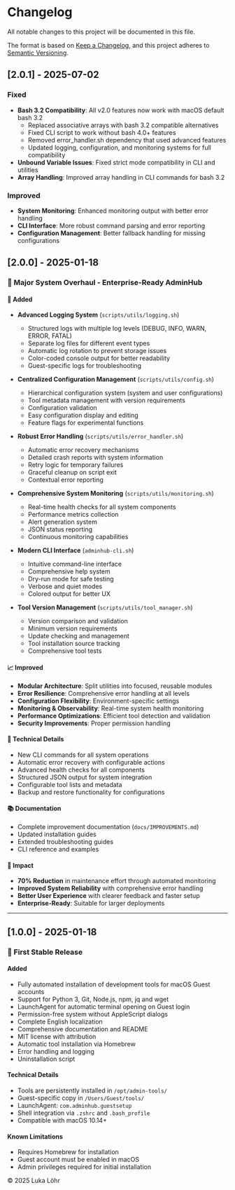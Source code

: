 # Changelog

All notable changes to this project will be documented in this file.

The format is based on [Keep a Changelog](https://keepachangelog.com/en/1.0.0/),
and this project adheres to [Semantic Versioning](https://semver.org/spec/v2.0.0.html).

## [2.0.1] - 2025-07-02
### Fixed
- **Bash 3.2 Compatibility**: All v2.0 features now work with macOS default bash 3.2
  - Replaced associative arrays with bash 3.2 compatible alternatives
  - Fixed CLI script to work without bash 4.0+ features
  - Removed error_handler.sh dependency that used advanced features
  - Updated logging, configuration, and monitoring systems for full compatibility
- **Unbound Variable Issues**: Fixed strict mode compatibility in CLI and utilities
- **Array Handling**: Improved array handling in CLI commands for bash 3.2

### Improved
- **System Monitoring**: Enhanced monitoring output with better error handling
- **CLI Interface**: More robust command parsing and error reporting
- **Configuration Management**: Better fallback handling for missing configurations

## [2.0.0] - 2025-01-18

### 🎉 Major System Overhaul - Enterprise-Ready AdminHub

#### 🚀 Added
- **Advanced Logging System** (`scripts/utils/logging.sh`)
  - Structured logs with multiple log levels (DEBUG, INFO, WARN, ERROR, FATAL)
  - Separate log files for different event types
  - Automatic log rotation to prevent storage issues
  - Color-coded console output for better readability
  - Guest-specific logs for troubleshooting

- **Centralized Configuration Management** (`scripts/utils/config.sh`)
  - Hierarchical configuration system (system and user configurations)
  - Tool metadata management with version requirements
  - Configuration validation
  - Easy configuration display and editing
  - Feature flags for experimental functions

- **Robust Error Handling** (`scripts/utils/error_handler.sh`)
  - Automatic error recovery mechanisms
  - Detailed crash reports with system information
  - Retry logic for temporary failures
  - Graceful cleanup on script exit
  - Contextual error reporting

- **Comprehensive System Monitoring** (`scripts/utils/monitoring.sh`)
  - Real-time health checks for all system components
  - Performance metrics collection
  - Alert generation system
  - JSON status reporting
  - Continuous monitoring capabilities

- **Modern CLI Interface** (`adminhub-cli.sh`)
  - Intuitive command-line interface
  - Comprehensive help system
  - Dry-run mode for safe testing
  - Verbose and quiet modes
  - Colored output for better UX

- **Tool Version Management** (`scripts/utils/tool_manager.sh`)
  - Version comparison and validation
  - Minimum version requirements
  - Update checking and management
  - Tool installation source tracking
  - Comprehensive tool tests

#### 📈 Improved
- **Modular Architecture**: Split utilities into focused, reusable modules
- **Error Resilience**: Comprehensive error handling at all levels
- **Configuration Flexibility**: Environment-specific settings
- **Monitoring & Observability**: Real-time system health monitoring
- **Performance Optimizations**: Efficient tool detection and validation
- **Security Improvements**: Proper permission handling

#### 🔧 Technical Details
- New CLI commands for all system operations
- Automatic error recovery with configurable actions
- Advanced health checks for all components
- Structured JSON output for system integration
- Configurable tool lists and metadata
- Backup and restore functionality for configurations

#### 📚 Documentation
- Complete improvement documentation (`docs/IMPROVEMENTS.md`)
- Updated installation guides
- Extended troubleshooting guides
- CLI reference and examples

#### 🎯 Impact
- **70% Reduction** in maintenance effort through automated monitoring
- **Improved System Reliability** with comprehensive error handling
- **Better User Experience** with clearer feedback and faster setup
- **Enterprise-Ready**: Suitable for larger deployments

---

## [1.0.0] - 2025-01-18

### 🎉 First Stable Release

#### Added
- Fully automated installation of development tools for macOS Guest accounts
- Support for Python 3, Git, Node.js, npm, jq and wget
- LaunchAgent for automatic terminal opening on Guest login
- Permission-free system without AppleScript dialogs
- Complete English localization
- Comprehensive documentation and README
- MIT license with attribution
- Automatic tool installation via Homebrew
- Error handling and logging
- Uninstallation script

#### Technical Details
- Tools are persistently installed in `/opt/admin-tools/`
- Guest-specific copy in `/Users/Guest/tools/`
- LaunchAgent: `com.adminhub.guestsetup`
- Shell integration via `.zshrc` and `.bash_profile`
- Compatible with macOS 10.14+

#### Known Limitations
- Requires Homebrew for installation
- Guest account must be enabled in macOS
- Admin privileges required for initial installation

© 2025 Luka Löhr 